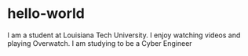 # hello-world
I am a student at Louisiana Tech University. 
I enjoy watching videos and playing Overwatch. 
I am studying to be a Cyber Engineer

